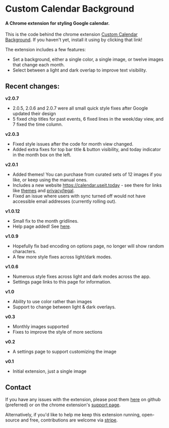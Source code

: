 # Custom Calendar Background
#### A Chrome extension for styling Google calendar.

This is the code behind the chrome extension [Custom Calendar Background](https://chrome.google.com/webstore/detail/custom-calendar-backgroun/acjecbgflnhmeldadcbblhfdimhifpki?hl=en). If you haven't yet, install it using by clicking that link!

The extension includes a few features:
* Set a background, either a single color, a single image, or twelve images that change each month.
* Select between a light and dark overlap to improve text visibility.

## Recent changes:
**v2.0.7**
* 2.0.5, 2.0.6 and 2.0.7 were all small quick style fixes after Google updated their design
* 5 fixed chip titles for past events, 6 fixed lines in the week/day view, and 7 fixed the time column.

**v2.0.3**
* Fixed style issues after the code for month view changed.
* Added extra fixes for top bar title & button visibility, and today indicator in the month box on the left.

**v2.0.1**
* Added themes! You can purchase from curated sets of 12 images if you like, or keep using the manual ones.
* Includes a new website https://calendar.useit.today - see there for links like [themes](https://calendar.useit.today/themes) and [privacy/legal](https://calendar.useit.today/legal).
* Fixed an issue where users with sync turned off would not have accessible email addresses (currently rolling out).

**v1.0.12**
* Small fix to the month gridlines.
* Help page added! See [here](https://padster.github.io/CalendarThemeExtension/help.html).

**v1.0.9**
* Hopefully fix bad encoding on options page, no longer will show random characters.
* A few more style fixes across light/dark modes.

**v1.0.6**
* Numerous style fixes across light and dark modes across the app.
* Settings page links to this page for information.

**v1.0**
* Ability to use color rather than images
* Support to change between light & dark overlays.

**v0.3**
* Monthly images supported
* Fixes to improve the style of more sections

**v0.2**
* A settings page to support customizing the image

**v0.1**
* Initial extension, just a single image

## Contact
If you have any issues with the extension, please post them [here](https://github.com/padster/CalendarThemeExtension/issues) on github (preferred) or on the chrome extension's [support page](https://chrome.google.com/webstore/detail/custom-calendar-backgroun/acjecbgflnhmeldadcbblhfdimhifpki?hl=en).

Alternatively, if you'd like to help me keep this extension running, open-source and free, contributions are welcome via [stripe](https://donate.stripe.com/00g4i67pe4JO9pK4gq).

